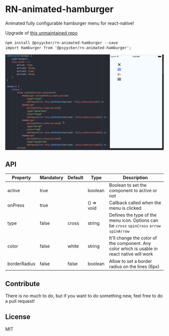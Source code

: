 # RN-animated-hamburger
Animated fully configurable hamburger menu for react-native!

Upgrade of [this unmaintained repo](https://github.com/GeekyAnts/react-native-hamburger)

```
npm install @psyycker/rn-animated-hamburger --save
import Hamburger from '@psyycker/rn-animated-hamburger';
```

![alt tag](gif/hamburger.gif)

## API

| Property | Mandatory | Default | Type       | Description                                                                                  |
|----------|-----------|---------|------------|----------------------------------------------------------------------------------------------|
| active   | true      |         | boolean    | Boolean to set the component to active or not                                                |
| onPress  | true      |         | () => void | Callback called when the menu is clicked                                                     |
| type     | false     | cross   | string     | Defines the type of the menu icon. Options can be `cross` `spinCross` `arrow` `spinArrow`    |
| color    | false     | white   | string     | It'll change the color of the component. Any color which is usable in react native will work |
| borderRadius    | false     | false   | boolean     | Allow to set a border radius on the lines (6px) |

## Contribute

There is no much to do, but if you want to do something new, feel free to do a pull request!

## License
MIT
